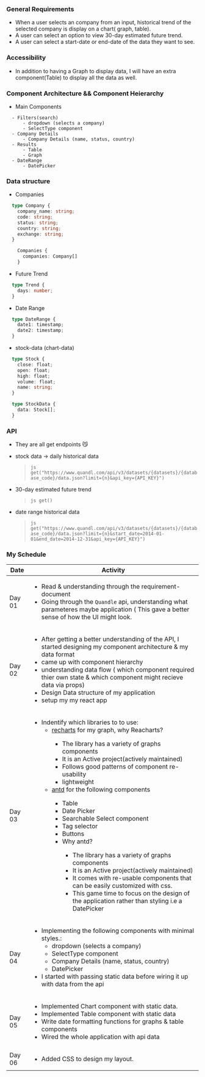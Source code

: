 ### General Requirements

  - When a user selects an company from an input<drop-down>, historical trend of the selected company is display on a
    chart( graph, table).
  - A user can select an option to view 30-day estimated future trend.
  - A user can select a start-date or end-date of the data they want to see.

### Accessibility
  - In addition to having a Graph to display data, I will have an extra component(Table) to display all the data as
    well.

### Component Architecture && Component Heierarchy

 * Main Components
```
  - Filters(search)
      - dropdown (selects a company)
      - SelectType component
  - Company Details
      - Company Details (name, status, country)
  - Results
      - Table
      - Graph
  - DateRange
      - DatePicker
```
### Data structure

* Companies
```ts
  type Company {
    company_name: string;
    code: string;
    status: string;
    country: string;
    exchange: string;
  }
```

```ts
    Companies {
      companies: Company[]
    }
```

* Future Trend
```ts
  type Trend {
    days: number;
  }
```

* Date Range
```ts
  type DateRange {
    date1: timestamp;
    date2: timestamp;
  }
```
* stock-data (chart-data)
```ts 
  type Stock {
    close: float;
    open: float;
    high: float;
    volume: float;
    name: string;
  }
```

```ts
  type StockData {
    data: Stock[];
  }
```

### API

* They are all get endpoints 😼

 - stock data -> daily historical data
    > `js get("https://www.quandl.com/api/v3/datasets/{datasets}/{database_code}/data.json?limit={n}&api_key={API_KEY}") `
 - 30-day estimated future trend
    > `js get()`
 - date range historical data
    > `js get("https://www.quandl.com/api/v3/datasets/{datasets}/{database_code}/data.json?limit={n}&start_date=2014-01-01&end_date=2014-12-31&api_key={API_KEY}")`


### My Schedule


| Date | Activity |
--- | ---
| Day 01 | <ul> <li> Read & understanding through the requirement-document </li> <li>Going through the `Quandle` api, understanding what parameteres maybe application ( This gave a better sense of how the UI might look. </li> </ul>|
| Day 02 | <ul> <li> After getting a better understanding of the API, I started designing  my component architecture & my data format </li><li> came up with component hierarchy</li><li> understanding data flow ( which component required thier own state & which component might recieve data via props)</li><li> Design Data structure of my application</li><li> setup my my react app</li> </ul> |
| Day 03 | <ul> <li> Indentify which libraries to to use:<ul><li>[recharts](https://github.com/recharts/recharts) for my graph, why Reacharts? </li><ul><li> The library has a variety of graphs components </li><li> It is an Active project(actively maintained) </li><li> Follows good patterns of component re-usability </li><li> lightweight </li></ul></ul><ul><li>[antd](https://github.com/ant-design/ant-design/) for the following components</li><ul><li> Table </li><li> Date Picker </li><li> Searchable Select component </li><li> Tag selector </li><li> Buttons </li><li> Why antd? </li><ul><li> The library has a variety of graphs components</li><li> It is an Active project(actively maintained)</li><li> It comes with re-usable components that can be easily customized with css.</li><li> This game time to focus on the design of the application rather than styling i.e a DatePicker</li></ul></ul></ul> |
| Day 04 | <ul> <li> Implementing the following components with minimal styles.: <ul> <li> dropdown (selects a company) </li> <li> SelectType component </li> <li> Company Details (name, status, country) </li> <li> DatePicker </li> </ul></li> <li> I started with passing static data before wiring it up with data from the api </li> </ul> |
| Day 05 | <ul> <li> Implemented Chart component with static data. </li><li> Implemented Table component with static data </li><li> Write date formatting functions for graphs & table components </li><li> Wired the whole application with api data</li> </ul> |
| Day 06 | <ul> <li> Added CSS to design my layout. </li></ul> |
